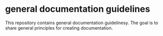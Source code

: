 # general documentation guidelines
This repository contains general documentation guidelinesy. The goal is to share general principles for creating documentation.
